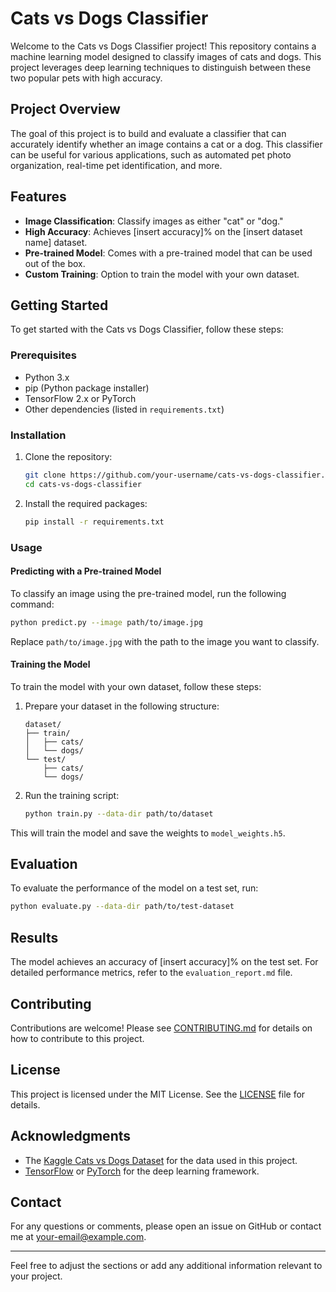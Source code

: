
# Cats vs Dogs Classifier

Welcome to the Cats vs Dogs Classifier project! This repository contains a machine learning model designed to classify images of cats and dogs. This project leverages deep learning techniques to distinguish between these two popular pets with high accuracy.

## Project Overview

The goal of this project is to build and evaluate a classifier that can accurately identify whether an image contains a cat or a dog. This classifier can be useful for various applications, such as automated pet photo organization, real-time pet identification, and more.

## Features

- **Image Classification**: Classify images as either "cat" or "dog."
- **High Accuracy**: Achieves [insert accuracy]% on the [insert dataset name] dataset.
- **Pre-trained Model**: Comes with a pre-trained model that can be used out of the box.
- **Custom Training**: Option to train the model with your own dataset.

## Getting Started

To get started with the Cats vs Dogs Classifier, follow these steps:

### Prerequisites

- Python 3.x
- pip (Python package installer)
- TensorFlow 2.x or PyTorch
- Other dependencies (listed in `requirements.txt`)

### Installation

1. Clone the repository:

    ```bash
    git clone https://github.com/your-username/cats-vs-dogs-classifier.git
    cd cats-vs-dogs-classifier
    ```

2. Install the required packages:

    ```bash
    pip install -r requirements.txt
    ```

### Usage

#### Predicting with a Pre-trained Model

To classify an image using the pre-trained model, run the following command:

```bash
python predict.py --image path/to/image.jpg
```

Replace `path/to/image.jpg` with the path to the image you want to classify.

#### Training the Model

To train the model with your own dataset, follow these steps:

1. Prepare your dataset in the following structure:

    ```
    dataset/
    ├── train/
    │   ├── cats/
    │   └── dogs/
    └── test/
        ├── cats/
        └── dogs/
    ```

2. Run the training script:

    ```bash
    python train.py --data-dir path/to/dataset
    ```

This will train the model and save the weights to `model_weights.h5`.

## Evaluation

To evaluate the performance of the model on a test set, run:

```bash
python evaluate.py --data-dir path/to/test-dataset
```

## Results

The model achieves an accuracy of [insert accuracy]% on the test set. For detailed performance metrics, refer to the `evaluation_report.md` file.

## Contributing

Contributions are welcome! Please see [CONTRIBUTING.md](CONTRIBUTING.md) for details on how to contribute to this project.

## License

This project is licensed under the MIT License. See the [LICENSE](LICENSE) file for details.

## Acknowledgments

- The [Kaggle Cats vs Dogs Dataset](https://www.kaggle.com/c/dogs-vs-cats) for the data used in this project.
- [TensorFlow](https://www.tensorflow.org/) or [PyTorch](https://pytorch.org/) for the deep learning framework.

## Contact

For any questions or comments, please open an issue on GitHub or contact me at [your-email@example.com](mailto:your-email@example.com).

---

Feel free to adjust the sections or add any additional information relevant to your project.
